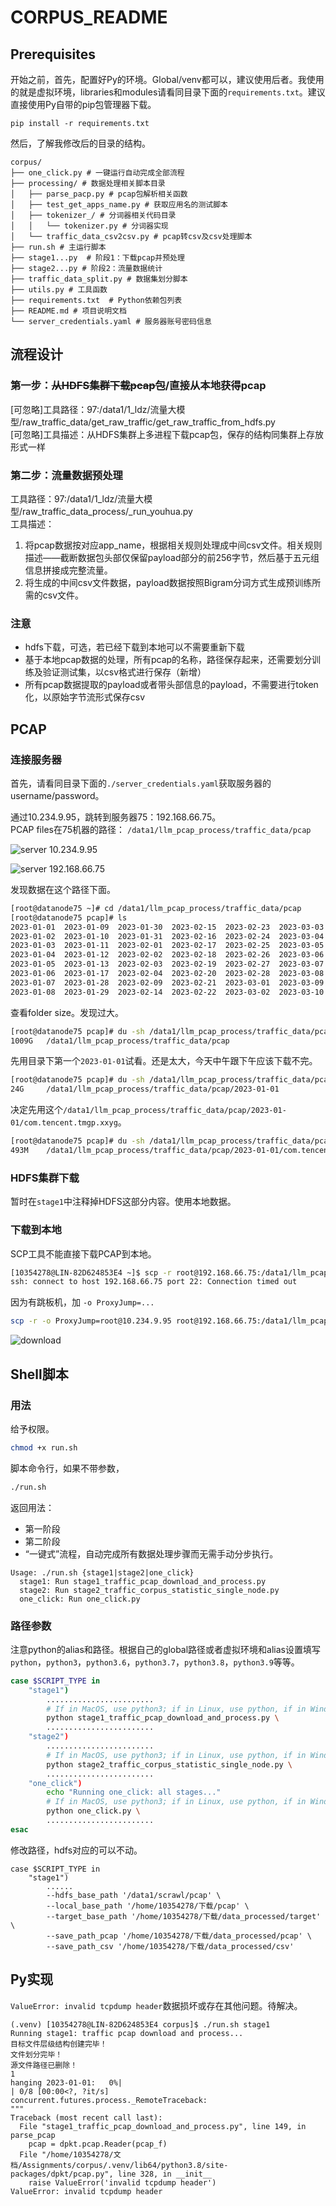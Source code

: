 # CORPUS_README

## Prerequisites

开始之前，首先，配置好Py的环境。Global/venv都可以，建议使用后者。我使用的就是虚拟环境，libraries和modules请看同目录下面的`requirements.txt`。建议直接使用Py自带的pip包管理器下载。

```
pip install -r requirements.txt
```

然后，了解我修改后的目录的结构。

```
corpus/
├── one_click.py # 一键运行自动完成全部流程
├── processing/ # 数据处理相关脚本目录
│   ├── parse_pacp.py # pcap包解析相关函数
│   ├── test_get_apps_name.py # 获取应用名的测试脚本
│   ├── tokenizer_/ # 分词器相关代码目录
│   │   └── tokenizer.py # 分词器实现
│   └── traffic_data_csv2csv.py # pcap转csv及csv处理脚本
├── run.sh # 主运行脚本
├── stage1...py  # 阶段1：下载pcap并预处理
├── stage2...py # 阶段2：流量数据统计
├── traffic_data_split.py # 数据集划分脚本
├── utils.py # 工具函数
├── requirements.txt  # Python依赖包列表
├── README.md # 项目说明文档
└── server_credentials.yaml # 服务器账号密码信息
```

## 流程设计

### 第一步：~~从HDFS集群下载pcap包~~/直接从本地获得pcap

\[可忽略\]工具路径：97:/data1/1_ldz/流量大模型/raw_traffic_data/get_raw_traffic/get_raw_traffic_from_hdfs.py  
\[可忽略\]工具描述：从HDFS集群上多进程下载pcap包，保存的结构同集群上存放形式一样  

### 第二步：流量数据预处理  

工具路径：97:/data1/1_ldz/流量大模型/raw_traffic_data_process/_run_youhua.py  
工具描述：  

1. 将pcap数据按对应app_name，根据相关规则处理成中间csv文件。相关规则描述——截断数据包头部仅保留payload部分的前256字节，然后基于五元组信息拼接成完整流量。  
2. 将生成的中间csv文件数据，payload数据按照Bigram分词方式生成预训练所需的csv文件。

### 注意

* hdfs下载，可选，若已经下载到本地可以不需要重新下载
* 基于本地pcap数据的处理，所有pcap的名称，路径保存起来，还需要划分训练及验证测试集，以csv格式进行保存（新增）
* 所有pcap数据提取的payload或者带头部信息的payload，不需要进行token化，以原始字节流形式保存csv 

## PCAP

### 连接服务器

首先，请看同目录下面的`./server_credentials.yaml`获取服务器的username/password。

通过10.234.9.95，跳转到服务器75：192.168.66.75。              
PCAP files在75机器的路径：
`/data1/llm_pcap_process/traffic_data/pcap`

![server 10.234.9.95](./images/one_click.py.png)

![server 192.168.66.75](./images/2025-07-14_11-33.png)

发现数据在这个路径下面。

```bash
[root@datanode75 ~]# cd /data1/llm_pcap_process/traffic_data/pcap
[root@datanode75 pcap]# ls
2023-01-01  2023-01-09  2023-01-30  2023-02-15  2023-02-23  2023-03-03  2023-03-11  2023-03-19  2023-03-27  2023-04-04
2023-01-02  2023-01-10  2023-01-31  2023-02-16  2023-02-24  2023-03-04  2023-03-12  2023-03-20  2023-03-28  2023-04-06
2023-01-03  2023-01-11  2023-02-01  2023-02-17  2023-02-25  2023-03-05  2023-03-13  2023-03-21  2023-03-29  2023-04-07
2023-01-04  2023-01-12  2023-02-02  2023-02-18  2023-02-26  2023-03-06  2023-03-14  2023-03-22  2023-03-30  2023-04-10
2023-01-05  2023-01-13  2023-02-03  2023-02-19  2023-02-27  2023-03-07  2023-03-15  2023-03-23  2023-03-31  2023-04-11
2023-01-06  2023-01-17  2023-02-04  2023-02-20  2023-02-28  2023-03-08  2023-03-16  2023-03-24  2023-04-01  2023-04-12
2023-01-07  2023-01-28  2023-02-09  2023-02-21  2023-03-01  2023-03-09  2023-03-17  2023-03-25  2023-04-02  2023-04-13
2023-01-08  2023-01-29  2023-02-14  2023-02-22  2023-03-02  2023-03-10  2023-03-18  2023-03-26  2023-04-03  2023-04-14
```

查看folder size。发现过大。

```bash
[root@datanode75 pcap]# du -sh /data1/llm_pcap_process/traffic_data/pcap
1009G   /data1/llm_pcap_process/traffic_data/pcap
```

先用目录下第一个`2023-01-01`试看。还是太大，今天中午跟下午应该下载不完。

```bash
[root@datanode75 pcap]# du -sh /data1/llm_pcap_process/traffic_data/pcap/2023-01-01
24G     /data1/llm_pcap_process/traffic_data/pcap/2023-01-01
```

决定先用这个`/data1/llm_pcap_process/traffic_data/pcap/2023-01-01/com.tencent.tmgp.xxyg`。

```bash
[root@datanode75 pcap]# du -sh /data1/llm_pcap_process/traffic_data/pcap/2023-01-01/com.tencent.tmgp.xxyg
493M    /data1/llm_pcap_process/traffic_data/pcap/2023-01-01/com.tencent.tmgp.xxyg
```

### HDFS集群下载

暂时在`stage1`中注释掉HDFS这部分内容。使用本地数据。

### 下载到本地

SCP工具不能直接下载PCAP到本地。

```bash
[10354278@LIN-82D624853E4 ~]$ scp -r root@192.168.66.75:/data1/llm_pcap_process/traffic_data/pcap /home/10354278/下载
ssh: connect to host 192.168.66.75 port 22: Connection timed out
```

因为有跳板机，加 `-o ProxyJump=...`

```bash
scp -r -o ProxyJump=root@10.234.9.95 root@192.168.66.75:/data1/llm_pcap_process/traffic_dta/pcap /home/10354278/下载
```
![download](./images/2025-07-14_11-41.png)

## Shell脚本

### 用法

给予权限。

```bash
chmod +x run.sh
```

脚本命令行，如果不带参数，

```bash
./run.sh
```

返回用法：
* 第一阶段
* 第二阶段
* “一键式”流程，自动完成所有数据处理步骤而无需手动分步执行。

```
Usage: ./run.sh {stage1|stage2|one_click}
  stage1: Run stage1_traffic_pcap_download_and_process.py
  stage2: Run stage2_traffic_corpus_statistic_single_node.py
  one_click: Run one_click.py
```

### 路径参数

注意python的alias和路径。根据自己的global路径或者虚拟环境和alias设置填写`python`，`python3`，`python3.6`，`python3.7`，`python3.8`，`python3.9`等等。

```bash
case $SCRIPT_TYPE in
    "stage1")
        ........................
        # If in MacOS, use python3; if in Linux, use python, if in Windows, use python.
        python stage1_traffic_pcap_download_and_process.py \
        ........................
    "stage2")
        ........................
        # If in MacOS, use python3; if in Linux, use python, if in Windows, use python.
        python stage2_traffic_corpus_statistic_single_node.py \
        ........................
    "one_click")
        echo "Running one_click: all stages..."
        # If in MacOS, use python3; if in Linux, use python, if in Windows, use python.
        python one_click.py \
        ........................
esac
```

修改路径，hdfs对应的可以不动。

```
case $SCRIPT_TYPE in
    "stage1")
        ......
        --hdfs_base_path '/data1/scrawl/pcap' \
        --local_base_path '/home/10354278/下载/pcap' \
        --target_base_path '/home/10354278/下载/data_processed/target' \
        --save_path_pcap '/home/10354278/下载/data_processed/pcap' \
        --save_path_csv '/home/10354278/下载/data_processed/csv'
```

## Py实现

`ValueError: invalid tcpdump header`数据损坏或存在其他问题。待解决。

```
(.venv) [10354278@LIN-82D624853E4 corpus]$ ./run.sh stage1
Running stage1: traffic pcap download and process...
目标文件层级结构创建完毕！
文件划分完毕！
源文件路径已删除！
1
hanging 2023-01-01:   0%|                                                                       | 0/8 [00:00<?, ?it/s]
concurrent.futures.process._RemoteTraceback: 
"""
Traceback (most recent call last):
  File "stage1_traffic_pcap_download_and_process.py", line 149, in parse_pcap
    pcap = dpkt.pcap.Reader(pcap_f)
  File "/home/10354278/文档/Assignments/corpus/.venv/lib64/python3.8/site-packages/dpkt/pcap.py", line 328, in __init__
    raise ValueError('invalid tcpdump header')
ValueError: invalid tcpdump header
```